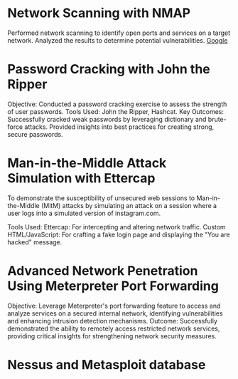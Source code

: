 # Network Scanning with NMAP

Performed network scanning to identify open ports and services on a target network.
Analyzed the results to determine potential vulnerabilities.
[Google](https://www.google.com)


# Password Cracking with John the Ripper
Objective: Conducted a password cracking exercise to assess the strength of user passwords.
Tools Used: John the Ripper, Hashcat.
Key Outcomes: Successfully cracked weak passwords by leveraging dictionary and brute-force attacks. Provided insights into best practices for creating strong, secure passwords.

# Man-in-the-Middle Attack Simulation with Ettercap
To demonstrate the susceptibility of unsecured web sessions to Man-in-the-Middle (MitM) attacks by simulating an attack on a session where a user logs into a simulated version of instagram.com.

Tools Used:
Ettercap: For intercepting and altering network traffic.
Custom HTML/JavaScript: For crafting a fake login page and displaying the "You are hacked" message.

# Advanced Network Penetration Using Meterpreter Port Forwarding
Objective: Leverage Meterpreter's port forwarding feature to access and analyze services on a secured internal network, identifying vulnerabilities and enhancing intrusion detection mechanisms.
Outcome: Successfully demonstrated the ability to remotely access restricted network services, providing critical insights for strengthening network security measures.

# Nessus and Metasploit database

